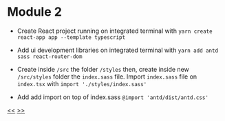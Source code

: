 # Module 2

- Create React project running on integrated terminal with `yarn create react-app app --template typescript`

- Add ui development libraries on integrated terminal with `yarn add antd sass react-router-dom`

- Create inside `/src` the folder `/styles` then, create inside new `/src/styles` folder the `index.sass` file. Import `index.sass` file on `index.tsx` with `import './styles/index.sass'`

- Add add import on top of index.sass `@import 'antd/dist/antd.css'`


[<<](https://github.com/xtealer/react-101/blob/main/lessons/module-1.md)
[>>](https://github.com/xtealer/react-101/blob/main/lessons/module-3.md)
